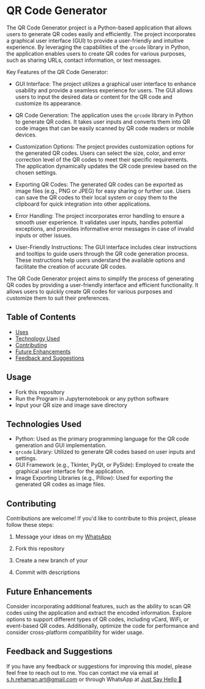 
# QR Code Generator



The QR Code Generator project is a Python-based application that allows users to generate QR codes easily and efficiently. The project incorporates a graphical user interface (GUI) to provide a user-friendly and intuitive experience. By leveraging the capabilities of the `qrcode` library in Python, the application enables users to create QR codes for various purposes, such as sharing URLs, contact information, or text messages.

Key Features of the QR Code Generator:

- GUI Interface: The project utilizes a graphical user interface to enhance usability and provide a seamless experience for users. The GUI allows users to input the desired data or content for the QR code and customize its appearance.

- QR Code Generation: The application uses the `qrcode` library in Python to generate QR codes. It takes user inputs and converts them into QR code images that can be easily scanned by QR code readers or mobile devices.

- Customization Options: The project provides customization options for the generated QR codes. Users can select the size, color, and error correction level of the QR codes to meet their specific requirements. The application dynamically updates the QR code preview based on the chosen settings.

- Exporting QR Codes: The generated QR codes can be exported as image files (e.g., PNG or JPEG) for easy sharing or further use. Users can save the QR codes to their local system or copy them to the clipboard for quick integration into other applications.

- Error Handling: The project incorporates error handling to ensure a smooth user experience. It validates user inputs, handles potential exceptions, and provides informative error messages in case of invalid inputs or other issues.

- User-Friendly Instructions: The GUI interface includes clear instructions and tooltips to guide users through the QR code generation process. These instructions help users understand the available options and facilitate the creation of accurate QR codes.

The QR Code Generator project aims to simplify the process of generating QR codes by providing a user-friendly interface and efficient functionality. It allows users to quickly create QR codes for various purposes and customize them to suit their preferences.




## Table of Contents
- [Uses](#usage)
- [Technology Used](#technologies)
- [Contributing](#contributing)
- [Future Enhancements](#future)
- [Feedback and Suggestions](#feedback-and-suggestions)

## Usage
- Fork this repository
- Run the Program in Jupyternotebook or any python software
- Input your QR size and image save directory 

## Technologies Used

- Python: Used as the primary programming language for the QR code generation and GUI implementation.
- `qrcode` Library: Utilized to generate QR codes based on user inputs and settings.
- GUI Framework (e.g., Tkinter, PyQt, or PySide): Employed to create the graphical user interface for the application.
- Image Exporting Libraries (e.g., Pillow): Used for exporting the generated QR codes as image files.



## Contributing

Contributions are welcome! If you'd like to contribute to this project, please follow these steps:

 1. Message your ideas on my [WhatsApp](https://api.whatsapp.com/send/?phone=919777795786&text=Hello%20Shaikh%20Habibur%20Rehaman,%20I%20get%20this%20no.%20from%20your%20Github%20&type=phone_number&app_absent=0)
 2. Fork this repository 

 3. Create a new branch of your 
 4. Commit with descriptions 


## Future Enhancements

Consider incorporating additional features, such as the ability to scan QR codes using the application and extract the encoded information. Explore options to support different types of QR codes, including vCard, WiFi, or event-based QR codes. Additionally, optimize the code for performance and consider cross-platform compatibility for wider usage.

## Feedback and Suggestions

If you have any feedback or suggestions for improving this model, please feel free to reach out to me. You can contact me via email at s.h.rehaman.art@gmail.com or through WhatsApp at [Just Say Hello 👋 ](https://api.whatsapp.com/send/?phone=919777795786&text=Hello%20Shaikh%20Habibur%20Rehaman,%20I%20get%20this%20no.%20from%20your%20Github%20&type=phone_number&app_absent=0)
